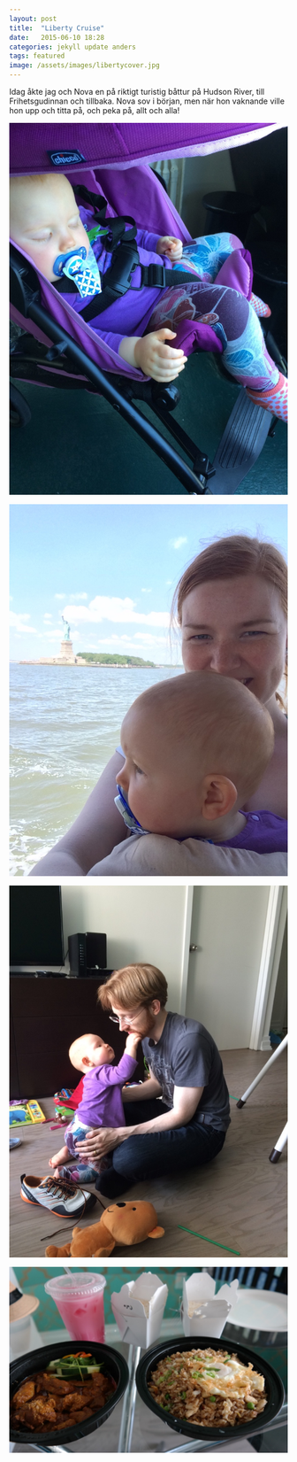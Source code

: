 ```yaml
---
layout: post
title:  "Liberty Cruise"
date:   2015-06-10 18:28
categories: jekyll update anders
tags: featured
image: /assets/images/libertycover.jpg
---
```

Idag åkte jag och Nova en på riktigt turistig båttur på Hudson River, till Frihetsgudinnan och tillbaka. Nova sov i början, men när hon vaknande ville hon upp och titta på, och peka på, allt och alla! 

![Sovande Nova](/assets/images/sovandenova.jpg)

![Frihetsgudinnan](/assets/images/libertycruise.jpg)

![Nova vill leka med Anders när han kommit hem](/assets/images/pappagos.jpg)

![Ikväll blev det malaysiskt till middag!](/assets/images/nasigoreng.jpg)
